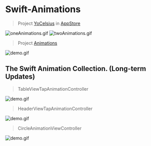 # Swift-Animations

> Project [YoCelsius](https://github.com/YouXianMing/YoCelsius)  in [AppStore](https://itunes.apple.com/us/app/yocelsius/id967721892?l=zh&ls=1&mt=8) 

![oneAnimations.gif](http://images.cnitblog.com/blog2015/607542/201504/211608037347783.gif) ![twoAnimations.gif](http://images.cnitblog.com/blog2015/607542/201504/211608153124546.gif) 

> Project [Animations](https://github.com/YouXianMing/Animations)

![demo.gif](http://images2015.cnblogs.com/blog/607542/201604/607542-20160419090223820-1448725903.gif)

## The Swift Animation Collection. (Long-term Updates)

> TableViewTapAnimationController

![demo.gif](http://images2015.cnblogs.com/blog/607542/201608/607542-20160807105426965-81586755.gif)

> HeaderViewTapAnimationController

![demo.gif](http://images2015.cnblogs.com/blog/607542/201608/607542-20160809234008496-1397243204.gif)

> CircleAnimationViewController

![demo.gif](http://images2015.cnblogs.com/blog/607542/201608/607542-20160816221026062-1763963823.gif)
